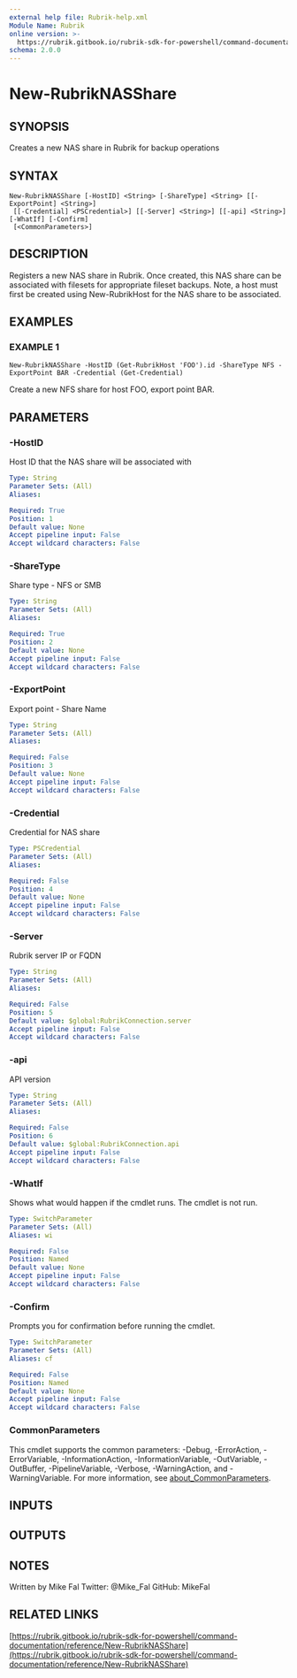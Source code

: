 ```yaml
---
external help file: Rubrik-help.xml
Module Name: Rubrik
online version: >-
  https://rubrik.gitbook.io/rubrik-sdk-for-powershell/command-documentation/reference/New-RubrikNASShare
schema: 2.0.0
---
```


# New-RubrikNASShare

## SYNOPSIS

Creates a new NAS share in Rubrik for backup operations

## SYNTAX

```text
New-RubrikNASShare [-HostID] <String> [-ShareType] <String> [[-ExportPoint] <String>]
 [[-Credential] <PSCredential>] [[-Server] <String>] [[-api] <String>] [-WhatIf] [-Confirm]
 [<CommonParameters>]
```

## DESCRIPTION

Registers a new NAS share in Rubrik. Once created, this NAS share can be associated with filesets for appropriate fileset backups. Note, a host must first be created using New-RubrikHost for the NAS share to be associated.

## EXAMPLES

### EXAMPLE 1

```text
New-RubrikNASShare -HostID (Get-RubrikHost 'FOO').id -ShareType NFS -ExportPoint BAR -Credential (Get-Credential)
```

Create a new NFS share for host FOO, export point BAR.

## PARAMETERS

### -HostID

Host ID that the NAS share will be associated with

```yaml
Type: String
Parameter Sets: (All)
Aliases:

Required: True
Position: 1
Default value: None
Accept pipeline input: False
Accept wildcard characters: False
```

### -ShareType

Share type - NFS or SMB

```yaml
Type: String
Parameter Sets: (All)
Aliases:

Required: True
Position: 2
Default value: None
Accept pipeline input: False
Accept wildcard characters: False
```

### -ExportPoint

Export point - Share Name

```yaml
Type: String
Parameter Sets: (All)
Aliases:

Required: False
Position: 3
Default value: None
Accept pipeline input: False
Accept wildcard characters: False
```

### -Credential

Credential for NAS share

```yaml
Type: PSCredential
Parameter Sets: (All)
Aliases:

Required: False
Position: 4
Default value: None
Accept pipeline input: False
Accept wildcard characters: False
```

### -Server

Rubrik server IP or FQDN

```yaml
Type: String
Parameter Sets: (All)
Aliases:

Required: False
Position: 5
Default value: $global:RubrikConnection.server
Accept pipeline input: False
Accept wildcard characters: False
```

### -api

API version

```yaml
Type: String
Parameter Sets: (All)
Aliases:

Required: False
Position: 6
Default value: $global:RubrikConnection.api
Accept pipeline input: False
Accept wildcard characters: False
```

### -WhatIf

Shows what would happen if the cmdlet runs. The cmdlet is not run.

```yaml
Type: SwitchParameter
Parameter Sets: (All)
Aliases: wi

Required: False
Position: Named
Default value: None
Accept pipeline input: False
Accept wildcard characters: False
```

### -Confirm

Prompts you for confirmation before running the cmdlet.

```yaml
Type: SwitchParameter
Parameter Sets: (All)
Aliases: cf

Required: False
Position: Named
Default value: None
Accept pipeline input: False
Accept wildcard characters: False
```

### CommonParameters

This cmdlet supports the common parameters: -Debug, -ErrorAction, -ErrorVariable, -InformationAction, -InformationVariable, -OutVariable, -OutBuffer, -PipelineVariable, -Verbose, -WarningAction, and -WarningVariable. For more information, see [about\_CommonParameters](http://go.microsoft.com/fwlink/?LinkID=113216).

## INPUTS

## OUTPUTS

## NOTES

Written by Mike Fal Twitter: @Mike\_Fal GitHub: MikeFal

## RELATED LINKS

[https://rubrik.gitbook.io/rubrik-sdk-for-powershell/command-documentation/reference/New-RubrikNASShare](https://rubrik.gitbook.io/rubrik-sdk-for-powershell/command-documentation/reference/New-RubrikNASShare)

